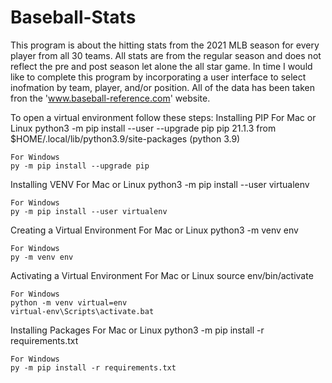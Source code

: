# Baseball-Stats
This program is about the hitting stats from the 2021 MLB season for every player from all 30 teams. All stats are from the regular season and does not reflect the pre and post season let alone the all star game. In time I would like to complete this program by incorporating a user interface to select inofmation by team, player, and/or position.
All of the data has been taken fron the 'www.baseball-reference.com' website.

To open a virtual environment follow these steps:
Installing PIP
	For Mac or Linux
	python3 -m pip install --user --upgrade pip
	pip 21.1.3 from $HOME/.local/lib/python3.9/site-packages (python 3.9)

	For Windows
	py -m pip install --upgrade pip



Installing VENV
	For Mac or Linux
	python3 -m pip install --user virtualenv

	For Windows
	py -m pip install --user virtualenv


Creating a Virtual Environment
	For Mac or Linux
	python3 -m venv env

	For Windows
	py -m venv env

	
Activating a Virtual Environment
	For Mac or Linux
	source env/bin/activate

	For Windows
	python -m venv virtual=env
	virtual-env\Scripts\activate.bat



Installing Packages
	For Mac or Linux
	python3 -m pip install -r requirements.txt

	For Windows
	py -m pip install -r requirements.txt
	
